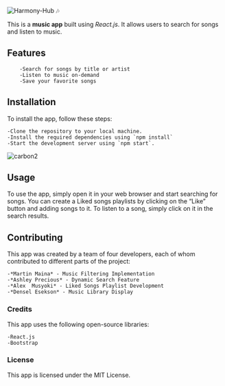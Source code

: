 ![Harmony-Hub 🎶](https://github.com/Edensel/harmony-hub/assets/144494588/b2c6c87d-95cd-459b-9a36-aed3152be2cd)

This is a **music app** built using *React.js*. It allows users to search for songs and listen to music.

## Features
		-Search for songs by title or artist
		-Listen to music on-demand
		-Save your favorite songs 

## Installation
To install the app, follow these steps:

	-Clone the repository to your local machine.
	-Install the required dependencies using `npm install`
	-Start the development server using `npm start`.
![carbon2](https://github.com/Edensel/harmony-hub/assets/144494588/a6cf7c6a-cfca-4b65-97f1-1588282a4f2c)

## Usage
To use the app, simply open it in your web browser and start searching for songs. You can create a Liked songs playlists by clicking on the “Like” button and adding songs to it. To listen to a song, simply click on it in the search results.

## Contributing
This app was created by a team of four developers, each of whom contributed to different parts of the project:

	-*Martin Maina* - Music Filtering Implementation
	-*Ashley Precious* - Dynamic Search Feature
	-*Alex  Musyoki* - Liked Songs Playlist Development
	-*Densel Esekson* - Music Library Display
 
### Credits
This app uses the following open-source libraries:

	-React.js
	-Bootstrap

### License
This app is licensed under the MIT License.
